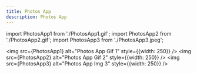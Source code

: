 ```yaml
---
title: Photos App
description: Photos App
---
```


import PhotosApp1 from './PhotosApp1.gif';
import PhotosApp2 from './PhotosApp2.gif';
import PhotosApp3 from './PhotosApp3.jpeg';

<img src={PhotosApp1} alt="Photos App Gif 1" style={{width: 250}} />
<img src={PhotosApp2} alt="Photos App Gif 2" style={{width: 250}} />
<img src={PhotosApp3} alt="Photos App Img 3" style={{width: 250}} />

<LinkCard title="See on Github" href="https://github.com/Szymon-Michalak/iOS-Components/tree/main/UI/iOSWelcomeScreen" />
